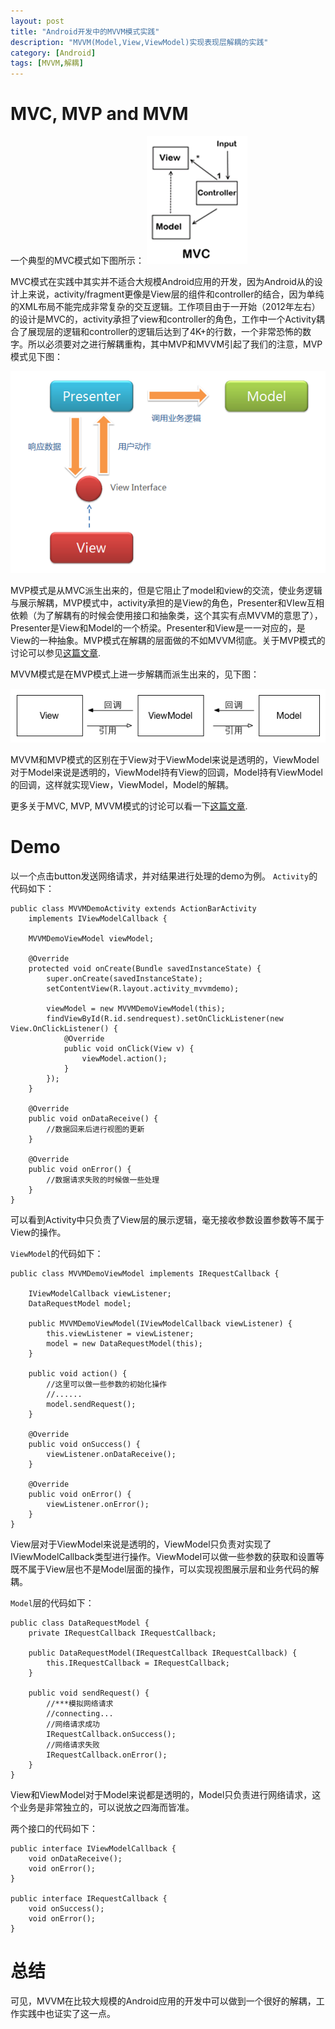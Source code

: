```yaml
---
layout: post
title: "Android开发中的MVVM模式实践"
description: "MVVM(Model,View,ViewModel)实现表现层解耦的实践"
category: [Android]
tags: [MVVM,解耦]
---
```


# MVC, MVP and MVM

一个典型的MVC模式如下图所示：
![MVC](../assets/image/MVC.png)

MVC模式在实践中其实并不适合大规模Android应用的开发，因为Android从的设计上来说，activity/fragment更像是View层的组件和controller的结合，因为单纯的XML布局不能完成非常复杂的交互逻辑。工作项目由于一开始（2012年左右）的设计是MVC的，activity承担了view和controller的角色，工作中一个Activity耦合了展现层的逻辑和controller的逻辑后达到了4K+的行数，一个非常恐怖的数字。所以必须要对之进行解耦重构，其中MVP和MVVM引起了我们的注意，MVP模式见下图：

![MVP](../assets/image/MVP.jpg)

MVP模式是从MVC派生出来的，但是它阻止了model和view的交流，使业务逻辑与展示解耦，MVP模式中，activity承担的是View的角色，Presenter和VIew互相依赖（为了解耦有的时候会使用接口和抽象类，这个其实有点MVVM的意思了），Presenter是View和Model的一个桥梁。Presenter和View是一一对应的，是View的一种抽象。MVP模式在解耦的层面做的不如MVVM彻底。关于MVP模式的讨论可以参见[这篇文章](http://antonioleiva.com/mvp-android/).

MVVM模式是在MVP模式上进一步解耦而派生出来的，见下图：

![MVVM](../assets/image/MVVM.png)

MVVM和MVP模式的区别在于View对于ViewModel来说是透明的，ViewModel对于Model来说是透明的，ViewModel持有View的回调，Model持有ViewModel的回调，这样就实现View，ViewModel，Model的解耦。

更多关于MVC, MVP, MVVM模式的讨论可以看一下[这篇文章](http://blogs.k10world.com/technology/difference-between-mvc-vs-mvp-vs-mvvm/).

# Demo

以一个点击button发送网络请求，并对结果进行处理的demo为例。
`Activity`的代码如下：

    public class MVVMDemoActivity extends ActionBarActivity
        implements IViewModelCallback {
    
        MVVMDemoViewModel viewModel;
    
        @Override
        protected void onCreate(Bundle savedInstanceState) {
            super.onCreate(savedInstanceState);
            setContentView(R.layout.activity_mvvmdemo);
    
            viewModel = new MVVMDemoViewModel(this);
            findViewById(R.id.sendrequest).setOnClickListener(new View.OnClickListener() {
                @Override
                public void onClick(View v) {
                    viewModel.action();
                }
            });
        }
    
        @Override
        public void onDataReceive() {
            //数据回来后进行视图的更新
        }
    
        @Override
        public void onError() {
            //数据请求失败的时候做一些处理
        }
    }

可以看到Activity中只负责了View层的展示逻辑，毫无接收参数设置参数等不属于View的操作。

`ViewModel`的代码如下：

    public class MVVMDemoViewModel implements IRequestCallback {
    
        IViewModelCallback viewListener;
        DataRequestModel model;
    
        public MVVMDemoViewModel(IViewModelCallback viewListener) {
            this.viewListener = viewListener;
            model = new DataRequestModel(this);
        }
    
        public void action() {
            //这里可以做一些参数的初始化操作
            //......
            model.sendRequest();
        }
    
        @Override
        public void onSuccess() {
            viewListener.onDataReceive();
        }
    
        @Override
        public void onError() {
            viewListener.onError();
        }
    }

View层对于ViewModel来说是透明的，ViewModel只负责对实现了IViewModelCallback类型进行操作。ViewModel可以做一些参数的获取和设置等既不属于View层也不是Model层面的操作，可以实现视图展示层和业务代码的解耦。

`Model`层的代码如下：

    public class DataRequestModel {
        private IRequestCallback IRequestCallback;
    
        public DataRequestModel(IRequestCallback IRequestCallback) {
            this.IRequestCallback = IRequestCallback;
        }
    
        public void sendRequest() {
            //***模拟网络请求
            //connecting...
            //网络请求成功
            IRequestCallback.onSuccess();
            //网络请求失败
            IRequestCallback.onError();
        }
    }

View和ViewModel对于Model来说都是透明的，Model只负责进行网络请求，这个业务是非常独立的，可以说放之四海而皆准。

两个接口的代码如下：

    public interface IViewModelCallback {
        void onDataReceive();
        void onError();
    }
    
    public interface IRequestCallback {
        void onSuccess();
        void onError();
    }


# 总结
可见，MVVM在比较大规模的Android应用的开发中可以做到一个很好的解耦，工作实践中也证实了这一点。